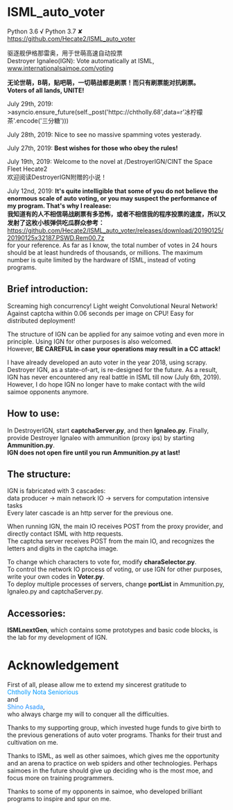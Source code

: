 ﻿# ISML_auto_voter
Python 3.6 √  Python 3.7 ✘  
https://github.com/Hecate2/ISML_auto_voter  
  
驱逐舰伊格那雷奥，用于世萌高速自动投票  
Destroyer Ignaleo(IGN): Vote automatically at ISML, www.internationalsaimoe.com/voting  
  
**无论世萌，B萌，贴吧萌，一切萌战都是刷票！而只有刷票能对抗刷票。**  
**Voters of all lands, UNITE!**  
  
July 29th, 2019: >asyncio.ensure_future(self._post('httpc://chtholly.68',data=r'冰柠檬茶'.encode('三分糖')))  
  
July 28th, 2019: Nice to see no massive spamming votes yesterady.  
  
July 27th, 2019: **Best wishes for those who obey the rules!**  
  
July 19th, 2019: Welcome to the novel at /DestroyerIGN/CINT the Space Fleet Hecate2  
欢迎阅读DestroyerIGN附赠的小说！  
  
July 12nd, 2019: **It's quite intelligible that some of you do not believe the enormous scale of auto voting, or you may suspect the performance of my program. That's why I realease:**  
**我知道有的人不相信萌战刷票有多恐怖，或者不相信我的程序投票的速度，所以又发射了这枚小核弹供吃瓜群众参考：**  
https://github.com/Hecate2/ISML_auto_voter/releases/download/20190125/20190125x32187.PSWD.Rem00.7z  
for your reference. As far as I know, the total number of votes in 24 hours should be at least hundreds of thousands, or millions. The maximum number is quite limited by the hardware of ISML, instead of voting programs.  
  
## Brief introduction:  
Screaming high concurrency! Light weight Convolutional Neural Network! Against captcha within 0.06 seconds per image on CPU! 
Easy for distributed deployment!  
  
The structure of IGN can be applied for any saimoe voting and even more in principle. Using IGN for other purposes is also welcomed.  
However, **BE CAREFUL in case your operations may result in a CC attack!**  
  
I have already developed an auto voter in the year 2018, using scrapy. Destroyer IGN, as a state-of-art, is re-designed for the future. 
As a result, IGN has never encountered any real battle in ISML till now (July 6th, 2019).  
However, I do hope IGN no longer have to make contact with the wild saimoe opponents anymore.  
  
## How to use:  
In DestroyerIGN, start **captchaServer.py**, and then **Ignaleo.py**. 
Finally, provide Destroyer Ignaleo with ammunition (proxy ips) by starting **Ammunition.py**.  
**IGN does not open fire until you run Ammunition.py at last!**  
  
## The structure:  
IGN is fabricated with 3 cascades:  
data producer -> main network IO -> servers for computation intensive tasks  
Every later cascade is an http server for the previous one.  
  
When running IGN, the main IO receives POST from the proxy provider, and directly contact ISML with http requests.  
The captcha server receives POST from the main IO, and recognizes the letters and digits in the captcha image.  
  
To change which characters to vote for, modify **charaSelector.py**.  
To control the network IO process of voting, or use IGN for other purposes, write your own codes in **Voter.py**.  
To deploy multiple processes of servers, change **portList** in Ammunition.py, Ignaleo.py and captchaServer.py.  
  
## Accessories: 
**ISMLnextGen**, which contains some prototypes and basic code blocks, is the lab for my development of IGN.  

# **Acknowledgement**
First of all, please allow me to extend my sincerest gratitude to  
<font color=#0099ff>Chtholly Nota Seniorious</font>  
and  
<font color=DodgerBlue>Shino Asada</font>,  
who always charge my will to conquer all the difficulties.  
  
Thanks to my supporting group, which invested huge funds to give birth to the previous generations of auto voter programs.
Thanks for their trust and cultivation on me.  
  
Thanks to ISML, as well as other saimoes, 
which gives me the opportunity and an arena to practice on web spiders and other technologies. 
Perhaps saimoes in the future should give up deciding who is the most moe, and focus more on training programmers.  

Thanks to some of my opponents in saimoe, who developed brilliant programs to inspire and spur on me.  

